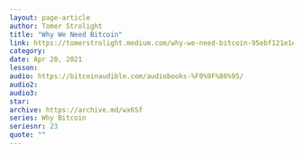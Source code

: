 ```yaml
---
layout: page-article
author: Tomer Strolight
title: "Why We Need Bitcoin"
link: https://tomerstrolight.medium.com/why-we-need-bitcoin-95ebf121e1e3
category: 
date: Apr 20, 2021
lesson: 
audio: https://bitcoinaudible.com/audiobooks-%F0%9F%86%95/
audio2: 
audio3: 
star: 
archive: https://archive.md/wx6Sf
series: Why Bitcoin
seriesnr: 23
quote: ""
---
```

